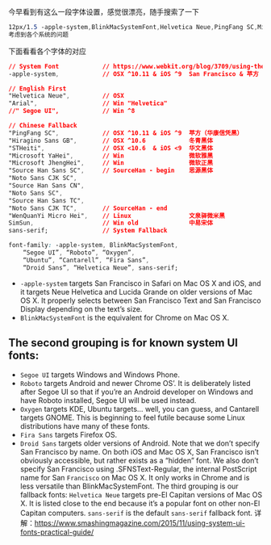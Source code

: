 今早看到有这么一段字体设置，感觉很漂亮，随手搜索了一下
```css
12px/1.5 -apple-system,BlinkMacSystemFont,Helvetica Neue,PingFang SC,Microsoft YaHei,Source Han Sans SC,Noto Sans CJK SC,WenQuanYi Micro Hei,sans-serif
考虑到各个系统的问题

```
下面看看各个字体的对应
```css
// System Font            // https://www.webkit.org/blog/3709/using-the-system-font-in-web-content/
-apple-system,            // OSX ^10.11 & iOS ^9  San Francisco & 苹方

// English First
"Helvetica Neue",         // OSX
"Arial",                  // Win "Helvetica"
//" Segoe UI",            // Win ^8

// Chinese Fallback
"PingFang SC",            // OSX ^10.11 & iOS ^9  苹方（华康信凭黑）
"Hiragino Sans GB",       // OSX ^10.6            冬青黑体
"STHeiti",                // OSX <10.6  & iOS <9  华文黑体
"Microsoft YaHei",        // Win                  微软雅黑
"Microsoft JhengHei",     // Win                  微软正黑
"Source Han Sans SC",     // SourceHan - begin    思源黑体
"Noto Sans CJK SC",
"Source Han Sans CN",
"Noto Sans SC",
"Source Han Sans TC",
"Noto Sans CJK TC",       // SourceHan - end
"WenQuanYi Micro Hei",    // Linux                文泉驿微米黑
SimSun,                   // Win old              中易宋体
sans-serif;               // System Fallback
```
```css
font-family: -apple-system, BlinkMacSystemFont,
    “Segoe UI”, “Roboto”, “Oxygen”,
    “Ubuntu”, “Cantarell”, “Fira Sans”,
    “Droid Sans”, “Helvetica Neue”, sans-serif;
```
- `-apple-system` targets San Francisco in Safari on Mac OS X and iOS, and it targets Neue Helvetica and Lucida Grande on older versions of Mac OS X. It properly selects between San Francisco Text and San Francisco Display depending on the text’s size.
- `BlinkMacSystemFont` is the equivalent for Chrome on Mac OS X.
## The second grouping is for known system UI fonts:
- `Segoe UI` targets Windows and Windows Phone.
- `Roboto` targets Android and newer Chrome OS’. It is deliberately listed after Segoe UI so that if you’re an Android developer on Windows and have Roboto installed, Segoe UI will be used instead.
- `Oxygen` targets KDE, Ubuntu targets… well, you can guess, and Cantarell targets GNOME. This is beginning to feel futile because some Linux distributions have many of these fonts.
- `Fira Sans` targets Firefox OS.
- `Droid Sans` targets older versions of Android.
Note that we don’t specify San Francisco by name. On both iOS and Mac OS X, San Francisco isn’t obviously accessible, but rather exists as a “hidden” font.
We also don’t specify San Francisco using .SFNSText-Regular, the internal PostScript name for San `Francisco` on Mac OS X. It only works in Chrome and is less versatile than BlinkMacSystemFont.
The third grouping is our fallback fonts:
`Helvetica Neue` targets pre-El Capitan versions of Mac OS X. It is listed close to the end because it’s a popular font on other non-El Capitan computers.
`sans-serif` is the default `sans-serif` fallback font.
详解：https://www.smashingmagazine.com/2015/11/using-system-ui-fonts-practical-guide/
